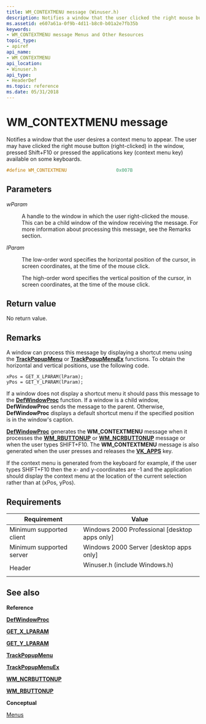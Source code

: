 ```yaml
---
title: WM_CONTEXTMENU message (Winuser.h)
description: Notifies a window that the user clicked the right mouse button (right-clicked) in the window.
ms.assetid: e607a61a-0f9b-4d11-b8c0-b01a2e7fb35b
keywords:
- WM_CONTEXTMENU message Menus and Other Resources
topic_type:
- apiref
api_name:
- WM_CONTEXTMENU
api_location:
- Winuser.h
api_type:
- HeaderDef
ms.topic: reference
ms.date: 05/31/2018
---
```


# WM\_CONTEXTMENU message

Notifies a window that the user desires a context menu to appear.  The user may have clicked the right mouse button (right-clicked) in the window, pressed Shift+F10 or pressed the applications key (context menu key) available on some keyboards.


```C++
#define WM_CONTEXTMENU                  0x007B
```



## Parameters

<dl> <dt>

*wParam* 
</dt> <dd>

A handle to the window in which the user right-clicked the mouse. This can be a child window of the window receiving the message. For more information about processing this message, see the Remarks section.

</dd> <dt>

*lParam* 
</dt> <dd>

The low-order word specifies the horizontal position of the cursor, in screen coordinates, at the time of the mouse click.

The high-order word specifies the vertical position of the cursor, in screen coordinates, at the time of the mouse click.

</dd> </dl>

## Return value

No return value.

## Remarks

A window can process this message by displaying a shortcut menu using the [**TrackPopupMenu**](/windows/desktop/api/Winuser/nf-winuser-trackpopupmenu) or [**TrackPopupMenuEx**](/windows/desktop/api/Winuser/nf-winuser-trackpopupmenuex) functions. To obtain the horizontal and vertical positions, use the following code.


```
xPos = GET_X_LPARAM(lParam); 
yPos = GET_Y_LPARAM(lParam); 
```



If a window does not display a shortcut menu it should pass this message to the [**DefWindowProc**](/windows/desktop/api/winuser/nf-winuser-defwindowproca) function. If a window is a child window, **DefWindowProc** sends the message to the parent. Otherwise, **DefWindowProc** displays a default shortcut menu if the specified position is in the window's caption.

[**DefWindowProc**](/windows/desktop/api/winuser/nf-winuser-defwindowproca) generates the **WM\_CONTEXTMENU** message when it processes the [**WM\_RBUTTONUP**](/windows/desktop/inputdev/wm-rbuttonup) or [**WM\_NCRBUTTONUP**](/windows/desktop/inputdev/wm-ncrbuttonup) message or when the user types SHIFT+F10. The **WM\_CONTEXTMENU** message is also generated when the user presses and releases the [**VK\_APPS**](/windows/desktop/inputdev/virtual-key-codes) key.

If the context menu is generated from the keyboard for example, if the user types SHIFT+F10 then the x- and y-coordinates are -1 and the application should display the context menu at the location of the current selection rather than at (xPos, yPos).

## Requirements



| Requirement | Value |
|-------------------------------------|----------------------------------------------------------------------------------------------------------|
| Minimum supported client<br/> | Windows 2000 Professional \[desktop apps only\]<br/>                                               |
| Minimum supported server<br/> | Windows 2000 Server \[desktop apps only\]<br/>                                                     |
| Header<br/>                   | <dl> <dt>Winuser.h (include Windows.h)</dt> </dl> |



## See also

<dl> <dt>

**Reference**
</dt> <dt>

[**DefWindowProc**](/windows/desktop/api/winuser/nf-winuser-defwindowproca)
</dt> <dt>

[**GET\_X\_LPARAM**](/windows/desktop/api/windowsx/nf-windowsx-get_x_lparam)
</dt> <dt>

[**GET\_Y\_LPARAM**](/windows/desktop/api/windowsx/nf-windowsx-get_y_lparam)
</dt> <dt>

[**TrackPopupMenu**](/windows/desktop/api/Winuser/nf-winuser-trackpopupmenu)
</dt> <dt>

[**TrackPopupMenuEx**](/windows/desktop/api/Winuser/nf-winuser-trackpopupmenuex)
</dt> <dt>

[**WM\_NCRBUTTONUP**](/windows/desktop/inputdev/wm-ncrbuttonup)
</dt> <dt>

[**WM\_RBUTTONUP**](/windows/desktop/inputdev/wm-rbuttonup)
</dt> <dt>

**Conceptual**
</dt> <dt>

[Menus](menus.md)
</dt> </dl>

 

